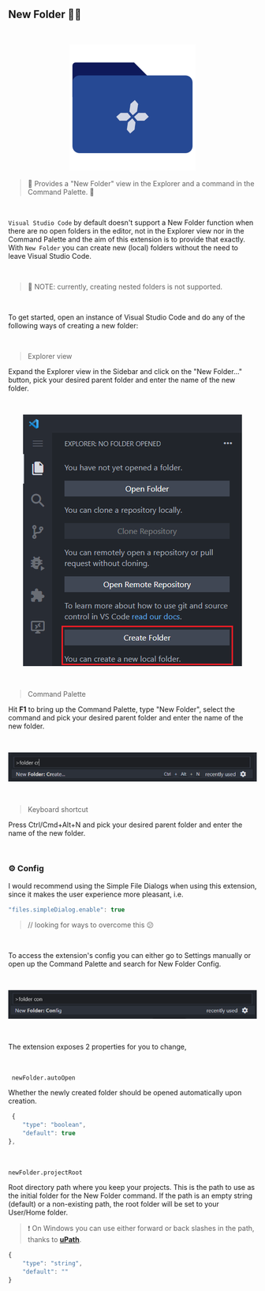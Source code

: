 ## New Folder 📂🤟

<br>

<p align="center">
	<img src="https://github.com/igorskyflyer/vscode-new-folder/raw/main/assets/icon.png" alt="New Folder - Visual Studio Code extension" >
</p>

> 📂 Provides a "New Folder" view in the Explorer and a command in the Command Palette. 🤟

<br>

`Visual Studio Code` by default doesn't support a New Folder function when there are no open folders in the editor, not in the Explorer view nor in the Command Palette and the aim of this extension is to provide that exactly. With `New Folder` you can create new (local) folders without the need to leave Visual Studio Code.

<br>

> 🚨 NOTE: currently, creating nested folders is not supported.

<br>

To get started, open an instance of Visual Studio Code and do any of the following ways of creating a new folder:

<br>

> Explorer view

Expand the Explorer view in the Sidebar and click on the "New Folder..." button, pick your desired parent folder and enter the name of the new folder.

<br>

<p align="center">
	<img src="https://github.com/igorskyflyer/vscode-new-folder/raw/main/screenshots/explorer-view.png" alt="Explorer View">
</p>

<br>

> Command Palette

Hit **F1** to bring up the Command Palette, type "New Folder", select the command and pick your desired parent folder and enter the name of the new folder.

<br>

<p align="center">
	<img src="https://github.com/igorskyflyer/vscode-new-folder/raw/main/screenshots/command-palette-create.png" alt="Command Palette New Folder">
</p>

<br>

> Keyboard shortcut

Press Ctrl/Cmd+Alt+N and pick your desired parent folder and enter the name of the new folder.

<br>

### ⚙ Config

I would recommend using the Simple File Dialogs when using this extension, since it makes the user experience more pleasant, i.e.

```js
"files.simpleDialog.enable": true
```

> // looking for ways to overcome this 😕

<br>

To access the extension's config you can either go to Settings manually or open up the Command Palette and search for New Folder Config.

<br>

<p align="center">
	<img src="https://github.com/igorskyflyer/vscode-new-folder/raw/main/screenshots/command-palette-config.png" alt="Command Palette Config">
</p>

<br>

The extension exposes 2 properties for you to change,

<br>

` newFolder.autoOpen`

Whether the newly created folder should be opened automatically upon creation.

```js
 {
	"type": "boolean",
	"default": true
},
```

<br>

`newFolder.projectRoot`

Root directory path where you keep your projects. This is the path to use as the initial folder for the New Folder command. If the path is an empty string (default) or a non-existing path, the root folder will be set to your User/Home folder.

> ❗ On Windows you can use either forward or back slashes in the path, thanks to **[uPath](https://www.npmjs.com/package/@igor.dvlpr/upath)**.

```js
{
	"type": "string",
	"default": ""
}
```
